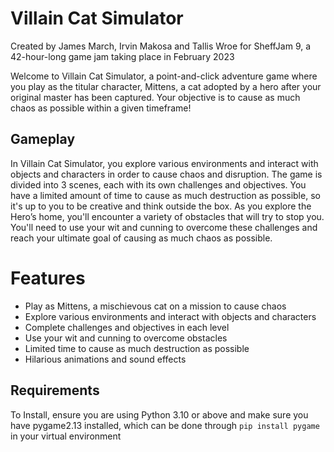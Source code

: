 # Villain Cat Simulator

Created by James March, Irvin Makosa and Tallis Wroe for SheffJam 9, a 42-hour-long game jam taking place in February 2023



Welcome to Villain Cat Simulator, a point-and-click adventure game where you play as the titular character, Mittens, a cat adopted by a hero after your original master has been captured. Your objective is to cause as much chaos as possible within a given timeframe!
## Gameplay
In Villain Cat Simulator, you explore various environments and interact with objects and characters in order to cause chaos and disruption. The game is divided into  3 scenes, each with its own challenges and objectives. You have a limited amount of time to cause as much destruction as possible, so it's up to you to be creative and think outside the box.
As you explore the Hero’s home, you'll encounter a variety of obstacles that will try to stop you. You'll need to use your wit and cunning to overcome these challenges and reach your ultimate goal of causing as much chaos as possible.
# Features
* Play as Mittens, a mischievous cat on a mission to cause chaos
* Explore various environments and interact with objects and characters
* Complete challenges and objectives in each level
* Use your wit and cunning to overcome obstacles 
* Limited time to cause as much destruction as possible
* Hilarious animations and sound effects

## Requirements
To Install, ensure you are using Python 3.10 or above and make sure you have pygame2.13 installed, which can be done through `pip install pygame` in your virtual environment
